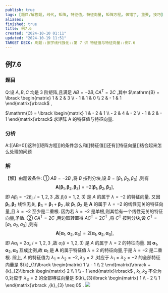 ```yaml
---
publish: true
tags: [题目/解答题, 线代, 矩阵, 特征值, 特征向量, 矩阵方程, 做错了, 重要, 技巧]
aliases: 
finished: true
title: 例7.6
created: "2024-10-10 01:11"
updated: "2024-10-19 11:51"
TARGET DECK: 刷题::张宇线代强化::第 7 讲 特征值与特征向量::例7.6
---
```

## 例7.6
### 题目
Q:设 $A, B, C$ 均是 3 阶矩阵,且满足 ${AB} = - {2B}, C{A}^{\mathrm{T}} = {2C}$ ,其中 $\mathrm{B} = \lbrack \begin{matrix} 1 & 2 & 3 \\ - 1 & 1 & 0 \\ 2 & - 1 & 1 \end{matrix}\rbrack$ ,

$\mathrm{C} = \lbrack \begin{matrix} 1 & - 2 & 1 \\ - 2 & 4 & - 2 \\ - 1 & 2 & - 1 \end{matrix}\rbrack$ 求矩阵 $\mathrm{A}$ 的特征值与特征向量.
### 分析
A:[[AB=0]]这种[[矩阵方程]]的条件怎么和[[特征值]]还有[[特征向量]]结合起来怎么处理的问题
### 解
【解】由题设条件: ① ${AB} = - {2B}$ ,将 $B$ 按列分块,设 $B = \lbrack {{\beta }_{1},{\beta }_{2},{\beta }_{3}}\rbrack$ ,则有
$$
\mathbf{A}\lbrack {{\mathbf{\beta }}_{1},{\mathbf{\beta }}_{2},{\mathbf{\beta }}_{3}}\rbrack = - 2\lbrack {{\mathbf{\beta }}_{1},{\mathbf{\beta }}_{2},{\mathbf{\beta }}_{3}}\rbrack ,
$$
即 $A{\beta }_{i} = - 2{\beta }_{i}, i = 1,2,3$ ,故 ${\beta }_{i}( {i = 1,2,3})$ 是 $A$ 的属于 $\lambda = - 2$ 的特征向量.
又因 ${\mathbf{\beta }}_{1},{\mathbf{\beta }}_{2}$ 线性无关, ${\mathbf{\beta }}_{3} = {\mathbf{\beta }}_{1} + {\mathbf{\beta }}_{2}$ ,故 ${\mathbf{\beta }}_{1},{\mathbf{\beta }}_{2}$ 是 $\mathbf{A}$ 的属于 $\lambda = - 2$ 的线性无关的特征向量,且 $\lambda = - 2$ 至少是二重根. 因为若 $\lambda = - 2$ 是单根,则其恰有一个线性无关的特征向量,矛盾.
② $C{A}^{\mathrm{T}} = {2C}$ ,两边取转置得 $A{C}^{\mathrm{T}} = 2{C}^{\mathrm{T}}$ ,将 ${C}^{\mathrm{T}}$ 按列分块,设 ${C}^{\mathrm{T}} = \lbrack {{a}_{1},{a}_{2},{a}_{3}}\rbrack$ ,则有
$$
\mathbf{A}\lbrack {{\mathbf{\alpha }}_{1},{\mathbf{\alpha }}_{2},{\mathbf{\alpha }}_{3}}\rbrack = 2\lbrack {{\mathbf{\alpha }}_{1},{\mathbf{\alpha }}_{2},{\mathbf{\alpha }}_{3}}\rbrack ,
$$
即 $A{\alpha }_{i} = 2{\alpha }_{i}, i = 1,2,3$ ,故 ${\alpha }_{i}( {i = 1,2,3})$ 是 $A$ 的属于 $\lambda = 2$ 的特征向量.
因 ${\mathbf{\alpha }}_{1},{\mathbf{\alpha }}_{2},{\mathbf{\alpha }}_{3}$ 互成比例,故 ${\mathbf{\alpha }}_{1}$ 是 $\mathbf{A}$ 的属于特征值 $\lambda = 2$ 的特征向量,于是 $\lambda = - 2$ 是二重根.
综上, $A$ 的特征值为 ${\lambda }_{1} = {\lambda }_{2} = - 2,{\lambda }_{3} = 2$ ,对应于 ${\lambda }_{1} = {\lambda }_{2} = - 2$ 的全部特征向量是 ${k}_{1}\lbrack \begin{matrix} 1 \\ - 1 \\ 2 \end{matrix}\rbrack + {k}_{2}\lbrack \begin{matrix} 2 \\ 1 \\ - 1 \end{matrix}\rbrack$ ,
${k}_{1},{k}_{2}$ 不全为 0,对应于 ${\lambda }_{3} = 2$ 的全部特征向量是 ${k}_{3}\lbrack \begin{matrix} 1 \\ - 2 \\ 1 \end{matrix}\rbrack ,{k}_{3} \neq 0$ .
![](https://img.hwenyi.live/202410191945202.webp)

